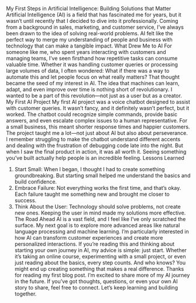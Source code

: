 My First Steps in Artificial Intelligence: Building Solutions that Matter
Artificial Intelligence (AI) is a field that has fascinated me for years, but it wasn’t until recently that I decided to dive into it professionally. Coming from a background in sales, marketing, and customer service, I’ve always been drawn to the idea of solving real-world problems. AI felt like the perfect way to merge my understanding of people and business with technology that can make a tangible impact.
What Drew Me to AI
For someone like me, who spent years interacting with customers and managing teams, I’ve seen firsthand how repetitive tasks can consume valuable time. Whether it was handling customer queries or processing large volumes of data, I often wondered: What if there was a way to automate this and let people focus on what really matters? That thought became the seed of my interest in AI.
The idea that machines can learn, adapt, and even improve over time is nothing short of revolutionary. I wanted to be a part of this revolution—not just as a user but as a creator.
My First AI Project
My first AI project was a voice chatbot designed to assist with customer queries. It wasn’t fancy, and it definitely wasn’t perfect, but it worked. The chatbot could recognize simple commands, provide basic answers, and even escalate complex issues to a human representative. For a small business, this meant shorter response times and happier customers.
The project taught me a lot—not just about AI but also about perseverance. I remember struggling to make the chatbot understand different accents and dealing with the frustration of debugging code late into the night. But when I saw the final product in action, it was all worth it. Seeing something you’ve built actually help people is an incredible feeling.
Lessons Learned
1.	Start Small: When I began, I thought I had to create something groundbreaking. But starting small helped me understand the basics and build confidence.
2.	Embrace Failure: Not everything works the first time, and that’s okay. Each failure taught me something new and brought me closer to success.
3.	Think About the User: Technology should solve problems, not create new ones. Keeping the user in mind made my solutions more effective.
The Road Ahead
AI is a vast field, and I feel like I’ve only scratched the surface. My next goal is to explore more advanced areas like natural language processing and machine learning. I’m particularly interested in how AI can transform customer experiences and create more personalized interactions.
If you’re reading this and thinking about starting your own journey in AI, my advice is simple: just start. Whether it’s taking an online course, experimenting with a small project, or even just reading about the basics, every step counts. And who knows? You might end up creating something that makes a real difference.
Thanks for reading my first blog post. I’m excited to share more of my AI journey in the future. If you’ve got thoughts, questions, or even your own AI story to share, feel free to connect. Let’s keep learning and building together.

